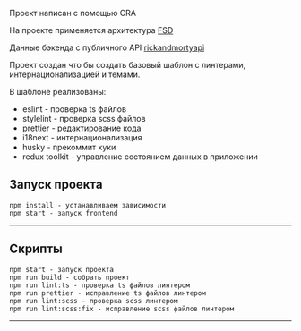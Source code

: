 Проект написан с помощью CRA

На проекте применяется архитектура [FSD](https://feature-sliced.design/ru/)

Данные бэкенда с публичного API [rickandmortyapi](https://rickandmortyapi.com/)

Проект создан что бы создать базовый шаблон с линтерами, интернационализацией и темами.

В шаблоне реализованы:
- eslint - проверка ts файлов
- stylelint - проверка scss файлов
- prettier - редактирование кода
- i18next - интернационализация
- husky - прекоммит хуки
- redux toolkit - управление состоянием данных в приложении


## Запуск проекта

```
npm install - устанавливаем зависимости
npm start - запуск frontend
```

----

## Скрипты

```
npm start - запуск проекта
npm run build - собрать проект
npm run lint:ts - проверка ts файлов линтером
npm run prettier - исправление ts файлов линтером
npm run lint:scss - проверка scss линтером
npm run lint:scss:fix - исправление scss файлов линтером
```

----
